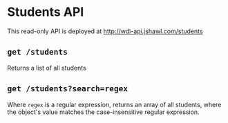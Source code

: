 # Students API

This read-only API is deployed at http://wdi-api.jshawl.com/students

## `get /students`

Returns a list of all students

## `get /students?search=regex`

Where `regex` is a regular expression, returns an array of all students,
where the object's value matches the case-insensitive regular expression.